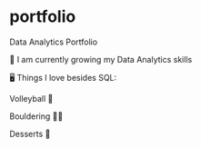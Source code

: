 # portfolio
Data Analytics Portfolio

🌳 I am currently growing my Data Analytics skills

🖥️ Things I love besides SQL:

  Volleyball 🏐

  Bouldering 🧗🏻

  Desserts 🍦

